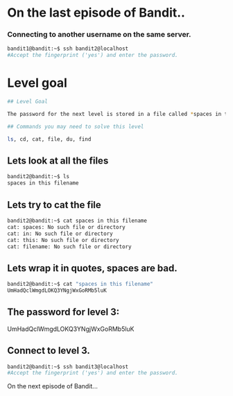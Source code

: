 #  On the last episode of Bandit..
### Connecting to another username on the same server.

```bash
bandit1@bandit:~$ ssh bandit2@localhost
#Accept the fingerprint ('yes') and enter the password.
```

# Level goal
```bash
## Level Goal

The password for the next level is stored in a file called *spaces in this filename* located in the home directory

## Commands you may need to solve this level

ls, cd, cat, file, du, find
```

## Lets look at all the files

```bash
bandit2@bandit:~$ ls
spaces in this filename
```

## Lets try to cat the file

```bash
bandit2@bandit:~$ cat spaces in this filename
cat: spaces: No such file or directory
cat: in: No such file or directory
cat: this: No such file or directory
cat: filename: No such file or directory
```

## Lets wrap it in quotes, spaces are bad.

```bash
bandit2@bandit:~$ cat "spaces in this filename"
UmHadQclWmgdLOKQ3YNgjWxGoRMb5luK
```

## The password for level 3:

UmHadQclWmgdLOKQ3YNgjWxGoRMb5luK

## Connect to level 3.
```bash
bandit2@bandit:~$ ssh bandit3@localhost
#Accept the fingerprint ('yes') and enter the password.
```

On the next episode of Bandit...